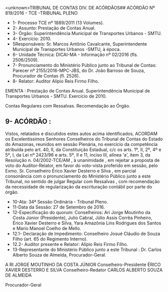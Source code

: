 &lt;unknown&gt;TRIBUNAL DE CONTAS DIV. DE ACÓRDÃOS## ACÓRDÃO Nº 819/2016 - TCE -TRIBUNAL PLENO

- 1- Processo TCE nº 1889/2011 (13 Volumes).
- 2- Assunto: Prestação de Contas Anual.
- 3- Órgão: Superintendência Municipal de Transportes Urbanos - SMTU.
- 4- Exercício: 2010.
- 5Responsáveis: Sr. Marcos Antônio Cavalcante, Superintendente Municipal de Transportes Urbanos -SMTU, à época.
- 6- Unidade Técnica: DICAI-MA - Informação nº 02/2016 (fls. 2506/2509).
- 7-  Pronunciamento  do Ministério Público  junto  ao Tribunal  de Contas: Parecer  nº 2155/2016-MPC-JBS, do Dr. João Barroso de Souza, Procurador de Contas (fl. 2526).
- 8- Relator: Auditor Alípio Reis Firmo Filho.

EMENTA : Prestação de Contas Anual. Superintendência Municipal de Transportes Urbanos - SMTU. Exercício de 2010.

Contas Regulares com Ressalvas. Recomendação ao Órgão.

## 9- ACÓRDÃO :

Vistos, relatados e discutidos estes autos acima identificados, ACORDAM os Excelentíssimos Senhores Conselheiros do Tribunal de Contas do Estado do Amazonas, reunidos em sessão Plenária, no exercício da competência atribuída pelo  art.  40,  II, da Constituição Estadual, c/c os arts. 1º, II, 2º, 4º e 5º, I, da Lei nº 2423/96 e arts. 5º, II e 11, inciso  III,  alínea  'a',  item  3,  da  Resolução  n.  04/2002-TCE/AM ,  à  unanimidade , em rejeitar a proposta de voto do Auditor-Relator, em favor do voto-vista proferido em sessão,  pelo  Exmo.  Sr.  Conselheiro  Érico  Xavier  Desterro  e  Silva , em  parcial consonância com  o  pronunciamento  do  Ministério  Público  junto  a  este  Tribunal,  no sentido de  julgar  Regular  com  Ressalvas ,  com  recomendação  da  necessidade  de regularização da escrituração contábil por parte do órgão.

- 10-Ata: 34ª Sessão Ordinária - Tribunal Pleno.
- 11-Data da Sessão: 27 de Setembro de 2016.
- 12-Especificação  do  quorum: Conselheiros: Ari Jorge  Moutinho  da  Costa  Júnior (Presidente), Julio Cabral, Júlio Assis Corrêa Pinheiro, Érico Xavier Desterro e Silva, Yara Amazônia Lins Rodrigues dos Santos e Mario Manoel Coelho de Mello.
- 12.1- Declaração de Impedimento: Conselheiro Josué Cláudio de Souza Filho (art. 65 do Regimento Interno).
- 12.2- Auditor presente e Relator: Alípio Reis Firmo Filho.
- 13-Representante  do  Ministério  Público  junto  a  este  Tribunal :  Dr.  Carlos  Alberto Souza de Almeida, Procurador-Geral.

A RI JORGE MOUTINHO DA COSTA JÚNIOR Conselheiro-Presidente ÉRICO XAVIER DESTERRO E SILVA Conselheiro-Redator CARLOS ALBERTO SOUZA DE ALMEIDA

Procurador-Geral